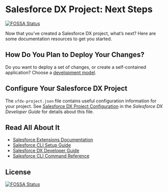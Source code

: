 # Salesforce DX Project: Next Steps
[![FOSSA Status](https://app.fossa.com/api/projects/git%2Bgithub.com%2FNolanLarrabeeCopadoDemo%2FFordCreditTrial.svg?type=shield)](https://app.fossa.com/projects/git%2Bgithub.com%2FNolanLarrabeeCopadoDemo%2FFordCreditTrial?ref=badge_shield)


Now that you’ve created a Salesforce DX project, what’s next? Here are some documentation resources to get you started.

## How Do You Plan to Deploy Your Changes?

Do you want to deploy a set of changes, or create a self-contained application? Choose a [development model](https://developer.salesforce.com/tools/vscode/en/user-guide/development-models).

## Configure Your Salesforce DX Project

The `sfdx-project.json` file contains useful configuration information for your project. See [Salesforce DX Project Configuration](https://developer.salesforce.com/docs/atlas.en-us.sfdx_dev.meta/sfdx_dev/sfdx_dev_ws_config.htm) in the _Salesforce DX Developer Guide_ for details about this file.

## Read All About It

- [Salesforce Extensions Documentation](https://developer.salesforce.com/tools/vscode/)
- [Salesforce CLI Setup Guide](https://developer.salesforce.com/docs/atlas.en-us.sfdx_setup.meta/sfdx_setup/sfdx_setup_intro.htm)
- [Salesforce DX Developer Guide](https://developer.salesforce.com/docs/atlas.en-us.sfdx_dev.meta/sfdx_dev/sfdx_dev_intro.htm)
- [Salesforce CLI Command Reference](https://developer.salesforce.com/docs/atlas.en-us.sfdx_cli_reference.meta/sfdx_cli_reference/cli_reference.htm)


## License
[![FOSSA Status](https://app.fossa.com/api/projects/git%2Bgithub.com%2FNolanLarrabeeCopadoDemo%2FFordCreditTrial.svg?type=large)](https://app.fossa.com/projects/git%2Bgithub.com%2FNolanLarrabeeCopadoDemo%2FFordCreditTrial?ref=badge_large)